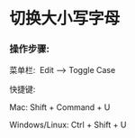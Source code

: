 # 切换大小写字母

### 操作步骤:


菜单栏:  Edit —> Toggle Case


快捷键:


Mac: Shift + Command + U


Windows/Linux: Ctrl + Shift + U
